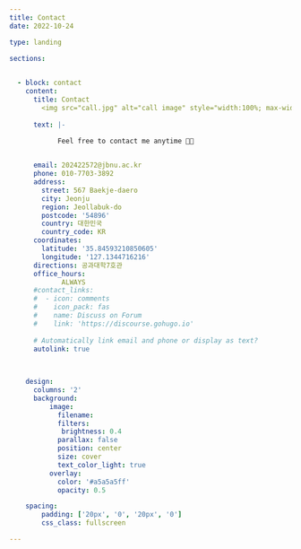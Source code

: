 ```yaml
---
title: Contact
date: 2022-10-24

type: landing

sections:
 

  - block: contact
    content:
      title: Contact
        <img src="call.jpg" alt="call image" style="width:100%; max-width:800px; display:block; margin:20px auto;">
       
      text: |- 
            
            Feel free to contact me anytime 🤙📞


      email: 202422572@jbnu.ac.kr
      phone: 010-7703-3892
      address:
        street: 567 Baekje-daero
        city: Jeonju
        region: Jeollabuk-do
        postcode: '54896'
        country: 대한민국
        country_code: KR
      coordinates:
        latitude: '35.84593210850605'
        longitude: '127.1344716216'
      directions: 공과대학7호관
      office_hours:
             ALWAYS
      #contact_links:
      #  - icon: comments
      #    icon_pack: fas
      #    name: Discuss on Forum
      #    link: 'https://discourse.gohugo.io'
    
      # Automatically link email and phone or display as text?
      autolink: true

       
   
    design:
      columns: '2'
      background:
          image: 
            filename:
            filters:
             brightness: 0.4
            parallax: false
            position: center
            size: cover
            text_color_light: true
          overlay:
            color: '#a5a5a5ff'      
            opacity: 0.5           

    spacing:
        padding: ['20px', '0', '20px', '0']
        css_class: fullscreen

---
```

